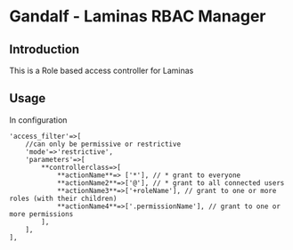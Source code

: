 # Gandalf - Laminas RBAC Manager

## Introduction

This is a Role based access controller for Laminas

## Usage

In configuration

    'access_filter'=>[
        //can only be permissive or restrictive
        'mode'=>'restrictive',
        'parameters'=>[
            **controllerclass=>[
                **actionName**=> ['*'], // * grant to everyone
                **actionName2**=>['@'], // * grant to all connected users
                **actionName3**=>['+roleName'], // grant to one or more roles (with their children)
                **actionName4**=>['.permissionName'], // grant to one or more permissions
            ],
        ],
    ],
    
